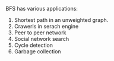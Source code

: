 BFS has various applications:


1. Shortest path in an unweighted graph.
2. Crawerls in serach engine
3. Peer to peer network
4. Social network search
5. Cycle detection
6. Garbage collection